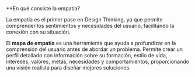 **En qué consiste la empatía?

La empatía es el primer paso en Design Thinking, ya que permite comprender los sentimientos y necesidades del usuario, facilitando la conexión con su situación.  

El **mapa de empatía** es una herramienta que ayuda a profundizar en la comprensión del usuario antes de abordar un problema. Permite crear un perfil detallado con información sobre su formación, estilo de vida, intereses, valores, metas, necesidades y comportamientos, proporcionando una visión realista para diseñar mejores soluciones.